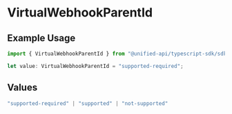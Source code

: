 # VirtualWebhookParentId

## Example Usage

```typescript
import { VirtualWebhookParentId } from "@unified-api/typescript-sdk/sdk/models/shared";

let value: VirtualWebhookParentId = "supported-required";
```

## Values

```typescript
"supported-required" | "supported" | "not-supported"
```